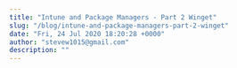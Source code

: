 ```yaml
---
title: "Intune and Package Managers - Part 2 Winget"
slug: "/blog/intune-and-package-managers-part-2-winget"
date: "Fri, 24 Jul 2020 18:20:28 +0000"
author: "stevew1015@gmail.com"
description: ""
---
```


